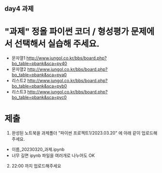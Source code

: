 ## day4 과제


# "과제" 정올 파이썬 코더 / 형성평가 문제에서 선택해서 실습해 주세요.

 - 문자열1 http://www.jungol.co.kr/bbs/board.php?bo_table=pbank&sca=py40
 - 문자열2 http://www.jungol.co.kr/bbs/board.php?bo_table=pbank&sca=pya0
 - 리스트2 http://www.jungol.co.kr/bbs/board.php?bo_table=pbank&sca=pyb0
 - 리스트3 http://www.jungol.co.kr/bbs/board.php?bo_table=pbank&sca=pyc0



# 제출

1. 완성된 노트북을 과제폴더 "파이썬 프로젝트1/2023.03.20" 에 아래 같이 업로드해주세요.
  - 이름_20230320_과제.ipynb
  - 너무 길면 ipynb 파일을 여러개로 나누어도 OK


2. 22:00 까지 업로드해주세요
